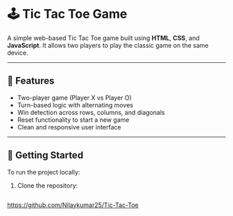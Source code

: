 # 🕹️ Tic Tac Toe Game

A simple web-based Tic Tac Toe game built using **HTML**, **CSS**, and **JavaScript**. It allows two players to play the classic game on the same device.

---

## 📌 Features

- Two-player game (Player X vs Player O)
- Turn-based logic with alternating moves
- Win detection across rows, columns, and diagonals
- Reset functionality to start a new game
- Clean and responsive user interface

---

## 🚀 Getting Started

To run the project locally:

1. Clone the repository:
   ```bash
https://github.com/Nilaykumar25/Tic-Tac-Toe
